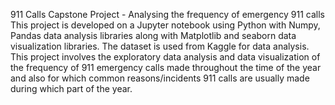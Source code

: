 911 Calls Capstone Project - Analysing the frequency of emergency 911 calls
This project is developed on a Jupyter notebook using Python with Numpy, Pandas data analysis libraries along with Matplotlib and seaborn data visualization libraries. The dataset is used from Kaggle for data analysis.
This project involves the exploratory data analysis and data visualization of the frequency of 911 emergency calls made throughout the time of the year and also for which common reasons/incidents 911 calls are usually made during which part of the year. 
